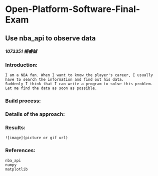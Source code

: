 # Open-Platform-Software-Final-Exam
## Use nba_api to observe data
##### 1073351 楊睿誠
### Introduction:
    I am a NBA fan. When I want to know the player's career, I usually have to search the information and find out his data.
    Suddenly I think that I can write a program to solve this problem. 
    Let me find the data as soon as possible.
### Build process:
    
### Details of the approach:
    
### Results:
    ![image](picture or gif url)
### References:
    nba_api
    numpy
    matplotlib

